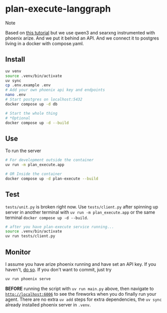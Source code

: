 # plan-execute-langgraph

> [!NOTE]
> Based on [this tutorial](https://langchain-ai.lang.chat/langgraph/tutorials/plan-and-execute/plan-and-execute/) but we use qwen3 and searxng instrumented with phoenix arize. And we put it behind an API. And we connect it to postgres living in a docker with compose.yaml.


## Install

```bash
uv venv
source .venv/bin/activate
uv sync
cp .env.example .env 
# Add your own phoenix api key and endpoints
nano .env
# Start postgres on localhost:5432
docker compose up -d db

# Start the whole thing 
# *Optional
docker compose up -d --build
```

## Use
To run the server

```bash
# For development outside the container
uv run -m plan_execute.app

# OR Inside the container
docker compose up -d plan-execute --build
```

## Test
`tests/unit.py` is broken right now. Use `tests/client.py` after spinning up server in another terminal with `uv run -m plan_execute.app` or the same terminal `docker compose up -d --build`.

```bash
# after you have plan-execute service running...
source .venv/bin/activate
uv run tests/client.py
```

## Monitor 
I assume you have arize phoenix running and have set an API key. If you haven't, [do so](https://github.com/odellus/homelab). If you don't want to commit, just try

```bash
uv run phoenix serve
```

**BEFORE** running the script with `uv run main.py` above, then navigate to [`http://localhost:6006`](http://localhost:6006) to see the fireworks when you do finally run your agent. There are no extra `uv add` steps for extra dependencies, the `uv sync` already installed phoenix server in `.venv`.